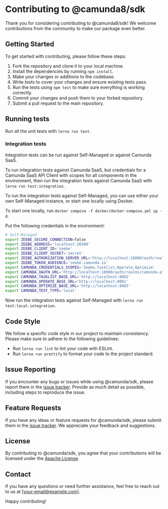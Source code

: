 # Contributing to @camunda8/sdk

Thank you for considering contributing to @camunda8/sdk! We welcome contributions from the community to make our package even better.

## Getting Started

To get started with contributing, please follow these steps:

1. Fork the repository and clone it to your local machine.
2. Install the dependencies by running `npm install`.
3. Make your changes or additions to the codebase.
4. Write tests to cover your changes and ensure existing tests pass.
5. Run the tests using `npm test` to make sure everything is working correctly.
6. Commit your changes and push them to your forked repository.
7. Submit a pull request to the main repository.

## Running tests

Run all the unit tests with `lerna run test`.

### Integration tests

Integration tests can be run against Self-Managed or against Camunda SaaS.

To run integration tests against Camunda SaaS, but credentials for a Camunda SaaS API Client with scopes for all components in the environment, then run the integration tests against Camunda SaaS with `lerna run test:integration`.

To run the integration tests against Self-Managed, you can use either your own Self-Managed instance, or start one locally using Docker.

To start one locally, run `docker compose -f docker/docker-compose.yml up -d`.

Put the following credentials in the environment:

```bash
# Self-Managed
export ZEEBE_SECURE_CONNECTION=false
export ZEEBE_ADDRESS='localhost:26500'
export ZEEBE_CLIENT_ID='zeebe'
export ZEEBE_CLIENT_SECRET='zecret'
export ZEEBE_AUTHORIZATION_SERVER_URL='http://localhost:18080/auth/realms/camunda-platform/protocol/openid-connect/token'
export ZEEBE_TOKEN_AUDIENCE='zeebe.camunda.io'
export CAMUNDA_CREDENTIALS_SCOPES='Zeebe,Tasklist,Operate,Optimize'
export CAMUNDA_OAUTH_URL='http://localhost:18080/auth/realms/camunda-platform/protocol/openid-connect/token'
export CAMUNDA_TASKLIST_BASE_URL='http://localhost:8082'
export CAMUNDA_OPERATE_BASE_URL='http://localhost:8081'
export CAMUNDA_OPTIMIZE_BASE_URL='http://localhost:8083'
export CAMUNDA_TEST_TYPE='local'
```

Now run the integration tests against Self-Managed with `lerna run test:local-integration`.

## Code Style

We follow a specific code style in our project to maintain consistency. Please make sure to adhere to the following guidelines:

- Run `lerna run lint` to lint your code with ESLint.
- Run `lerna run prettify` to format your code to the project standard.

## Issue Reporting

If you encounter any bugs or issues while using @camunda/sdk, please report them in the [issue tracker](https://github.com/camunda-community-hub/camunda-8-js-sdk/issues). Provide as much detail as possible, including steps to reproduce the issue.

## Feature Requests

If you have any ideas or feature requests for @camunda/sdk, please submit them in the [issue tracker](https://github.com/camunda-community-hub/camunda-8-js-sdk/issues). We appreciate your feedback and suggestions.

## License

By contributing to @camunda/sdk, you agree that your contributions will be licensed under the [Apache License](https://opensource.org/licenses/Apache).

## Contact

If you have any questions or need further assistance, feel free to reach out to us at [your-email@example.com].

Happy contributing!
